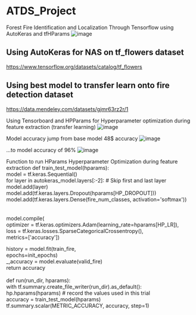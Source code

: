 # ATDS_Project
Forest Fire Identification and Localization Through Tensorflow using AutoKeras and tfHParams
![image](https://user-images.githubusercontent.com/43414937/208487090-29ccca45-cdee-46e7-896a-614b3bc143de.png)

## Using AutoKeras for NAS on tf_flowers dataset
https://www.tensorflow.org/datasets/catalog/tf_flowers
## Using best model to transfer learn onto fire detection dataset
https://data.mendeley.com/datasets/gjmr63rz2r/1

Using Tensorboard and HPParams for Hyperparameter optimization during feature extraction (transfer learning)
![image](https://user-images.githubusercontent.com/43414937/208486470-b3d645d6-723f-40a0-bb57-43770830ef63.png)

Model accuracy jump from base model 48$ accuracy
![image](https://user-images.githubusercontent.com/43414937/208486640-82d3c55f-5581-49b8-b019-345e54a4eee3.png)

...to model accuracy of 96%
![image](https://user-images.githubusercontent.com/43414937/208486735-3e6ffe93-46db-4292-8969-916417e1247e.png)

Function to run HParams Hyperparameter Optimization during feature extraction
def train_test_model(hparams): <br>
  model = tf.keras.Sequential()	<br>
  for layer in autokeras_model.layers[:-2]: # Skip first and last layer	<br>
    model.add(layer)	<br>
  model.add(tf.keras.layers.Dropout(hparams[HP_DROPOUT]))	<br>
  model.add(tf.keras.layers.Dense(fire_num_classes, activation='softmax'))<br>	
	<br>
  model.compile(	<br>
      optimizer = tf.keras.optimizers.Adam(learning_rate=hparams[HP_LR]),	<br>
      loss = tf.keras.losses.SparseCategoricalCrossentropy(),	<br>
      metrics=['accuracy'])	<br>
	
  history = model.fit(train_fire,	<br>
                      epochs=init_epochs)	<br>
  _,accuracy = model.evaluate(valid_fire)	<br>
  return accuracy	<br>
	<br>
def run(run_dir, hparams):	<br>
  with tf.summary.create_file_writer(run_dir).as_default():<br>	
    hp.hparams(hparams)  # record the values used in this trial	<br>
    accuracy = train_test_model(hparams)	<br>
    tf.summary.scalar(METRIC_ACCURACY, accuracy, step=1)	<br>
    
    

